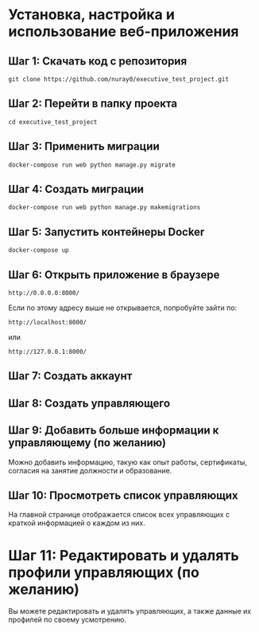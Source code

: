 # Установка, настройка и использование веб-приложения

## Шаг 1: Скачать код с репозитория
```
git clone https://github.com/nuray0/executive_test_project.git
```

## Шаг 2: Перейти в папку проекта
```
cd executive_test_project
```

## Шаг 3: Применить миграции
```
docker-compose run web python manage.py migrate
```

## Шаг 4: Создать миграции
```
docker-compose run web python manage.py makemigrations
```

## Шаг 5: Запустить контейнеры Docker
```
docker-compose up
```

## Шаг 6: Открыть приложение в браузере
```
http://0.0.0.0:8000/
```

Если по этому адресу выше не открывается, попробуйте зайти по:
```
http://localhost:8000/
```
или
```
http://127.0.0.1:8000/
```

## Шаг 7: Создать аккаунт

## Шаг 8: Создать управляющего

## Шаг 9: Добавить больше информации к управляющему (по желанию)

Можно добавить информацию, такую как опыт работы, сертификаты, согласия на занятие должности и образование.

## Шаг 10: Просмотреть список управляющих

На главной странице отображается список всех управляющих с краткой информацией о каждом из них.

# Шаг 11: Редактировать и удалять профили управляющих (по желанию)

Вы можете редактировать и удалять управляющих, а также данные их профилей по своему усмотрению.
